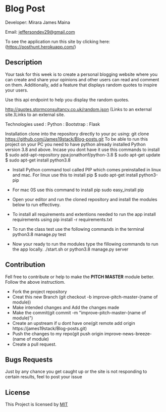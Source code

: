 # Blog Post
Developer: Mirara James Maina

Email: jeffersondev29@gmail.com

To see the application run this site by clicking here:(https://posthunt.herokuapp.com/)

## Description
Your task for this week is to create a personal blogging website where you can create and share your opinions and other users can read and comment on them. Additionally, add a feature that displays random quotes to inspire your users. 

Use this api endpoint to help you display the random quotes.

http://quotes.stormconsultancy.co.uk/random.json (Links to an external site.)Links to an external site. 

Technologies used
: Python : Bootstrap : Flask

Installation
clone into the repository directly to your pc using: git clone https://github.com/James19stack/Blog-posts.git To be able to run this project on your PC you need to have python already installed Python version 3.8 and above. Incase you dont have it use this commands to install
$ sudo add-apt-repository ppa:jonathonf/python-3.8 $ sudo apt-get update $ sudo apt-get install python3.8

- Install Python command tool called PIP which comes preinstalled in linux and mac.
For linux use this to install pip
$ sudo apt-get install python3-pip

- For mac 0S use this command to install pip
sudo easy_install pip

- Open your editor and run the cloned repository and install the modules below to run effectivey.

- To install all requirements and extentions needed to run the app install requirements using
pip install -r requirements.txt


- To run the class test use the following commands in the terminal
python3.8 manage.py test


- Now your ready to run the modules type the fillowing commands to run the app locally.
./start.sh or python3.8 manage.py server


## Contribution

Fell free to contribute or help to make the **PITCH MASTER** module better. Follow the above instructiom.

- Fork the project repository
- Creat this new Branch (git checkout -b improve-pitch-master-(name of module))
- Make intended changes and Add the changes made
- Make the commit(git commit -m "improve-pitch-master-(name of module)")
- Create an upstream if u dont have one(git remote add origin https://james19stack/Blog-posts.git)
- Push the changes to my repo(git push origin improve-news-breeze-(name of module)
- Create a pull request.


## Bugs Requests

Just by any chance you get caught up or the site is not responding to certain results, feel to post your issue 

## License

This Project is licensed by [MIT](LICENSE)
